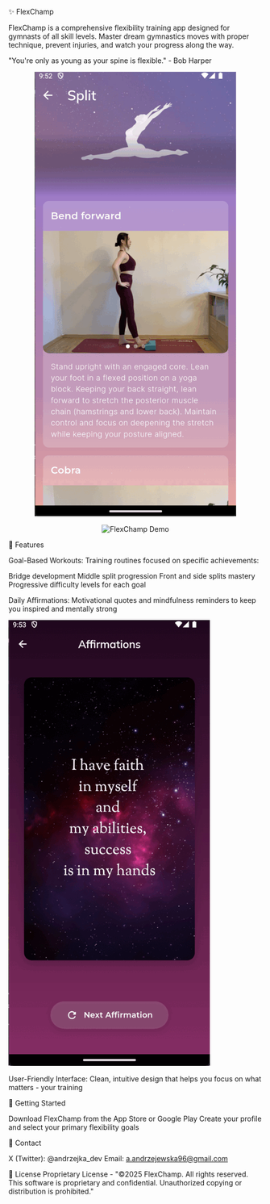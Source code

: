 ✨ FlexChamp

FlexChamp is a comprehensive flexibility training app designed for gymnasts of all skill levels. Master dream gymnastics moves with proper technique, prevent injuries, and watch your progress along the way.

"You're only as young as your spine is flexible." - Bob Harper

<p align="center">
  <img src="https://raw.githubusercontent.com/andrzejka-dev/Affirmations/refs/heads/main/gif2.gif">
</p>

<div align="center">
  <img src="" width="400" alt="FlexChamp Demo">
</div>

🌟 Features

Goal-Based Workouts: Training routines focused on specific achievements:

Bridge development
Middle split progression
Front and side splits mastery
Progressive difficulty levels for each goal

Daily Affirmations: Motivational quotes and mindfulness reminders to keep you inspired and mentally strong

![image](https://raw.githubusercontent.com/andrzejka-dev/Affirmations/refs/heads/main/gif1.gif)


User-Friendly Interface: Clean, intuitive design that helps you focus on what matters - your training

📱 Getting Started

Download FlexChamp from the App Store or Google Play
Create your profile and select your primary flexibility goals


📧 Contact

X (Twitter): @andrzejka_dev
Email: a.andrzejewska96@gmail.com

📄 License
Proprietary License - "©2025 FlexChamp. All rights reserved. This software is proprietary and confidential. Unauthorized copying or distribution is prohibited."
